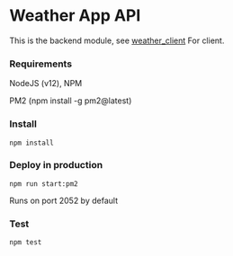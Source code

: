 # Weather App API

This is the backend module, see 
[weather_client](https://github.com/revillo/weather_client)
For client.

### Requirements
NodeJS (v12), NPM

PM2 (npm install -g pm2@latest)

### Install
```
npm install
```

### Deploy in production
```
npm run start:pm2
```
Runs on port 2052 by default

### Test
```
npm test
```


